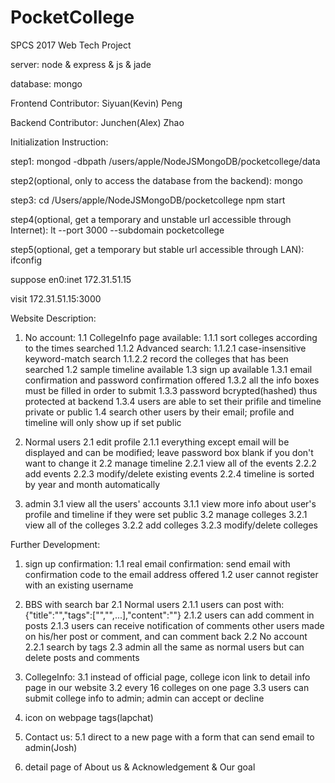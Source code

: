 # PocketCollege

SPCS 2017 Web Tech Project

server: node & express & js & jade

database: mongo

Frontend Contributor: Siyuan(Kevin) Peng

Backend Contributor: Junchen(Alex) Zhao


Initialization Instruction:

step1:
mongod -dbpath /users/apple/NodeJSMongoDB/pocketcollege/data

step2(optional, only to access the database from the backend):
mongo

step3:
cd /Users/apple/NodeJSMongoDB/pocketcollege
npm start

step4(optional, get a temporary and unstable url accessible through Internet):
lt --port 3000 --subdomain pocketcollege

step5(optional, get a temporary but stable url accessible through LAN):
ifconfig

suppose en0:inet 172.31.51.15

visit 172.31.51.15:3000









Website Description:

1. No account:
	1.1 CollegeInfo page available:
		1.1.1 sort colleges according to the times searched
		1.1.2 Advanced search:
			1.1.2.1 case-insensitive keyword-match search
			1.1.2.2 record the colleges that has been searched
	1.2 sample timeline available
	1.3 sign up available
		1.3.1 email confirmation and password confirmation offered
		1.3.2 all the info boxes must be filled in order to submit
		1.3.3 password bcrypted(hashed) thus protected at backend
		1.3.4 users are able to set their prifile and timeline private or public
	1.4 search other users by their email; profile and timeline will only show up if set public

2. Normal users
	2.1 edit profile
		2.1.1 everything except email will be displayed and can be modified; leave password box blank if you don't want to change it
	2.2 manage timeline
		2.2.1 view all of the events
		2.2.2 add events
		2.2.3 modify/delete existing events
		2.2.4 timeline is sorted by year and month automatically

3. admin
	3.1 view all the users' accounts
		3.1.1 view more info about user's profile and timeline if they were set public
	3.2 manage colleges
		3.2.1 view all of the colleges
		3.2.2 add colleges
		3.2.3 modify/delete colleges









Further Development:

1. sign up confirmation:
	1.1 real email confirmation: send email with confirmation code to the email address offered
	1.2 user cannot register with an existing username

2. BBS with search bar
	2.1 Normal users
		2.1.1 users can post with: 											  {"title":"","tags":["","",...],"content":""}
		2.1.2 users can add comment in posts
		2.1.3 users can receive notification of comments other users made on his/her post or comment, and can comment back
	2.2 No account
		2.2.1 search by tags
	2.3 admin
		all the same as normal users but can delete posts and comments

3. CollegeInfo:
	3.1 instead of official page, college icon link to detail info page in our website
	3.2 every 16 colleges on one page
	3.3 users can submit college info to admin; admin can accept or decline

4. icon on webpage tags(lapchat)

5. Contact us:
	5.1 direct to a new page with a form that can send email to admin(Josh)

6. detail page of About us & Acknowledgement & Our goal





